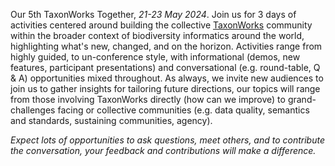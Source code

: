 Our 5th TaxonWorks Together, *21-23 May 2024*. Join us for 3 days of activities centered around building the collective [TaxonWorks](http://taxonworks.org) community within the broader context of biodiversity informatics around the world, highlighting what's new, changed, and on the horizon. Activities range from highly guided, to un-conference style, with informational (demos, new features, participant presentations) and conversational (e.g. round-table, Q & A) opportunities mixed throughout.  As always, we invite new audiences to join us to gather insights for tailoring future directions, our topics will range from those involving TaxonWorks directly (how can we improve) to grand-challenges facing or collective communities (e.g. data quality, semantics and standards, sustaining communities, agency).

_Expect lots of opportunities to ask questions, meet others, and to contribute the conversation, your feedback and contributions will make a difference._
